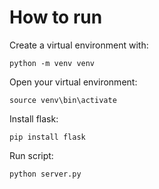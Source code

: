 # How to run

Create a virtual environment with:

```
python -m venv venv
```
Open your virtual environment:

```
source venv\bin\activate
```

Install flask:

```
pip install flask
```

Run script:

```
python server.py
```
